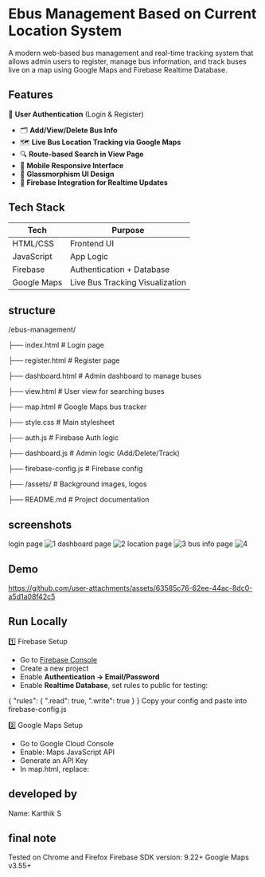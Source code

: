 
# Ebus Management Based on Current Location System

A modern web-based bus management and real-time tracking system that allows admin users to register, manage bus information, and track buses live on a map using Google Maps and Firebase Realtime Database.

## Features

🔐 **User Authentication** (Login & Register)
- 🗂️ **Add/View/Delete Bus Info**
- 🗺️ **Live Bus Location Tracking via Google Maps**
- 🔍 **Route-based Search in View Page**
- 📲 **Mobile Responsive Interface**
- 🧊 **Glassmorphism UI Design**
- 🔄 **Firebase Integration for Realtime Updates**

## Tech Stack


| Tech         | Purpose                        |
|--------------|--------------------------------|
| HTML/CSS     | Frontend UI                    |
| JavaScript   | App Logic                      |
| Firebase     | Authentication + Database      |
| Google Maps  | Live Bus Tracking Visualization|

## structure 
/ebus-management/


├── index.html # Login page

├── register.html # Register page

├── dashboard.html # Admin dashboard to manage buses

├── view.html # User view for searching buses

├── map.html # Google Maps bus tracker

├── style.css # Main stylesheet

├── auth.js # Firebase Auth logic

├── dashboard.js    # Admin logic (Add/Delete/Track)

├── firebase-config.js    # Firebase config


├── /assets/ # Background images, logos

├── README.md # Project documentation
  
##  screenshots
login page
![1](https://github.com/user-attachments/assets/34df1341-0aee-4794-a8eb-64059fbe0e8d)
dashboard page
![2](https://github.com/user-attachments/assets/ea3fbc7e-70ae-4831-948c-38b16b423aa2)
location page
![3](https://github.com/user-attachments/assets/b37f1dd8-b7cf-4ea2-a5b3-10d8fde5eafa)
bus info page
![4](https://github.com/user-attachments/assets/ff1d4778-90b4-44f5-9235-8b666028eeb0)
## Demo

https://github.com/user-attachments/assets/63585c76-62ee-44ac-8dc0-a5d1a08f42c5


## Run Locally

1️⃣ Firebase Setup

- Go to [Firebase Console](https://console.firebase.google.com)
- Create a new project
- Enable **Authentication → Email/Password**
- Enable **Realtime Database**, set rules to public for testing:

{
  "rules": {
    ".read": true,
    ".write": true
  }
}
Copy your config and paste into firebase-config.js

2️⃣ Google Maps Setup
- Go to Google Cloud Console
- Enable: Maps JavaScript API
- Generate an API Key
- In map.html, replace:
<script src="https://maps.googleapis.com/maps/api/js?key=YOUR_API_KEY&callback=initMap" async defer></script>

## developed by

Name: Karthik S

## final note
Tested on Chrome and Firefox
Firebase SDK version: 9.22+
Google Maps v3.55+
